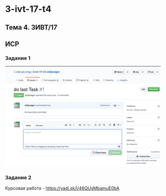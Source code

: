 # 3-ivt-17-t4
## Тема 4. 3ИВТ/17

## ИСР

### Задание 1
![test](https://raw.githubusercontent.com/ctel-prj-mng/3-ivt-17-t4-strijovegor/devTest/%D0%A1%D0%BD%D0%B8%D0%BC%D0%BE%D0%BA%20%D1%8D%D0%BA%D1%80%D0%B0%D0%BD%D0%B0%202020-01-15%20%D0%B2%2003.07.37.png "test")

### Задание 2

Курсовая работа - https://yadi.sk/i/46QUsMbamuE0bA
